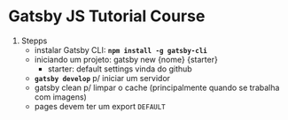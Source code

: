 # Gatsby JS Tutorial Course

1. Stepps
    - instalar Gatsby CLI: **`npm install -g gatsby-cli`**
    - iniciando um projeto: gatsby new {nome} {starter}
        - starter: default settings vinda do github
    - **`gatsby develop`** p/ iniciar um servidor
    - gatsby clean p/ limpar o cache (principalmente quando se trabalha com imagens)
    - pages devem ter um export `DEFAULT`
